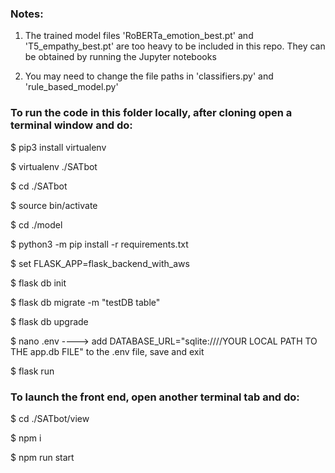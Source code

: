 ### Notes: 

1) The trained model files 'RoBERTa_emotion_best.pt' and 'T5_empathy_best.pt' are too heavy to be included in this repo. They can be obtained by running the Jupyter notebooks 

2) You may need to change the file paths in 'classifiers.py' and 'rule_based_model.py'


### To run the code in this folder locally, after cloning open a terminal window and do:

$ pip3 install virtualenv

$ virtualenv ./SATbot

$ cd ./SATbot

$ source bin/activate

$ cd ./model

$ python3 -m pip install -r requirements.txt

$ set FLASK_APP=flask_backend_with_aws

$ flask db init

$ flask db migrate -m "testDB table"

$ flask db upgrade

$ nano .env   ---->  add DATABASE_URL="sqlite:////YOUR LOCAL PATH TO THE app.db FILE" to the .env file, save and exit

$ flask run


### To launch the front end, open another terminal tab and do:

$ cd ./SATbot/view

$ npm i

$ npm run start
